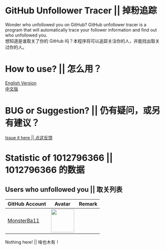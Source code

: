 # GitHub Unfollower Tracer || 掉粉追踪
Wonder who unfollowed you on GitHub? GitHub unfollower tracer is a program that will automatically trace your follower information and find out who unfollowed you.
<br>想知道是谁取关了你的 GitHub 吗？本程序将可以追踪关注你的人，并能找出取关过你的人。

# How to use? || 怎么用？
[English Version](https://github.com/1012796366/unfollower_tracer/issues/1)
<br>[中文版](https://github.com/1012796366/unfollower_tracer/issues/2)

# BUG or Suggestion? || 仍有疑问，或另有建议？
[Issue it here || 点这反馈](https://github.com/1012796366/unfollower_tracer/issues)
# Statistic of 1012796366 || 1012796366 的数据
## Users who unfollowed you || 取关列表
| GitHub Account                                | Avatar                                                                                                             | Remark   |
|-----------------------------------------------|--------------------------------------------------------------------------------------------------------------------|----------|
| [MonsterBa11](https://github.com/MonsterBa11) | <a href="https://github.com/MonsterBa11"><img src="https://github.com/MonsterBa11.png" width=75px height=75px></a> |          |## Users who followed you yesterday || 昨日新增

Nothing here! || 啥也木有！

